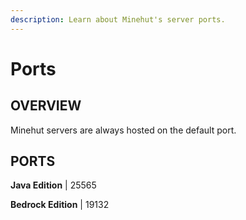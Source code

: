 ```yaml
---
description: Learn about Minehut's server ports.
---
```


# Ports

## OVERVIEW

Minehut servers are always hosted on the default port.

## PORTS

**Java Edition** \| 25565

**Bedrock Edition** \| 19132
